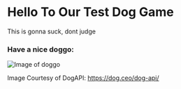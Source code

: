 # Hello To Our Test Dog Game

This is gonna suck, dont judge

### Have a nice doggo:

![Image of doggo](https://images.dog.ceo/breeds/keeshond/n02112350_10254.jpg)


Image Courtesy of DogAPI: https://dog.ceo/dog-api/
